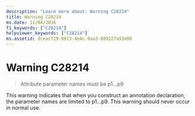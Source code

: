 ```yaml
---
description: "Learn more about: Warning C28214"
title: Warning C28214
ms.date: 11/04/2016
f1_keywords: ["C28214"]
helpviewer_keywords: ["C28214"]
ms.assetid: dceacf19-9813-4e4c-9aa3-889227a93e08
---
```

# Warning C28214

> Attribute parameter names must be p1...p9

This warning indicates that when you construct an annotation declaration, the parameter names are limited to p1...p9. This warning should never occur in normal use.
